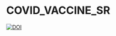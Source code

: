 # COVID_VACCINE_SR
[![DOI](https://zenodo.org/badge/439583986.svg)](https://zenodo.org/badge/latestdoi/439583986)
